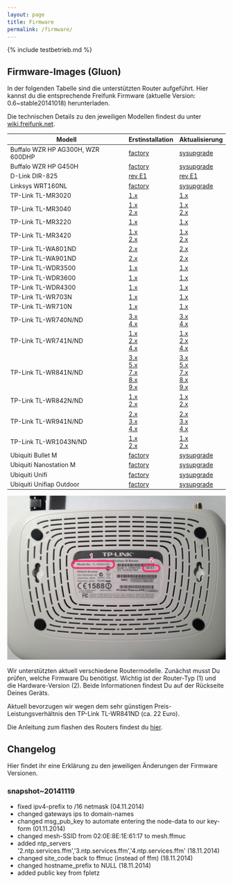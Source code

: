 ```yaml
---
layout: page
title: Firmware
permalink: /firmware/
---
```


{% include testbetrieb.md %}

## Firmware-Images (Gluon)

In der folgenden Tabelle sind die unterstützten Router aufgeführt. Hier kannst du die entsprechende Freifunk Firmware (aktuelle Version: 0.6~stable20141018) herunterladen.

Die technischen Details zu den jeweiligen Modellen findest du unter [wiki.freifunk.net][hardware].

Modell         |  Erstinstallation  |  Aktualisierung
-------------- | ------------------ | ---------------
Buffalo WZR HP AG300H, WZR 600DHP | [factory][factory-buffalo-wzr-hp-ag300h-wzr-600dhp]  |  [sysupgrade][sysupgrade-buffalo-wzr-hp-ag300h-wzr-600dhp]
Buffalo WZR HP G450H          | [factory][factory-buffalo-wzr-hp-g450h]  |  [sysupgrade][sysupgrade-buffalo-wzr-hp-g450h]  
D-Link DIR-825                | [rev E1][factory-d-link-dir-825-rev-b1]                    | [rev E1][sysupgrade-d-link-dir-825-rev-b1]
Linksys WRT160NL              |  [factory][factory-linksys-wrt160nl]                  |   [sysupgrade][sysupgrade-linksys-wrt160nl]
TP-Link TL-MR3020             |  [1.x][factory-tp-link-tl-mr3020-v1]                      |  [1.x][sysupgrade-tp-link-tl-mr3020-v1]
TP-Link TL-MR3040             |  [1.x][factory-tp-link-tl-mr3040-v1]<br>[2.x][factory-tp-link-tl-mr3040-v2]                  |  [1.x][sysupgrade-tp-link-tl-mr3040-v1]<br>[2.x][sysupgrade-tp-link-tl-mr3040-v2]
TP-Link TL-MR3220             |  [1.x][factory-tp-link-tl-mr3220-v1]                      |  [1.x][sysupgrade-tp-link-tl-mr3220-v1]
TP-Link TL-MR3420             |  [1.x][factory-tp-link-tl-mr3420-v1]<br>[2.x][factory-tp-link-tl-mr3420-v2]                 |  [1.x][sysupgrade-tp-link-tl-mr3420-v1]<br>[2.x][sysupgrade-tp-link-tl-mr3420-v2]
TP-Link TL-WA801ND            |  [2.x][factory-tp-link-tl-wa801n-nd-v2]   | [2.x][sysupgrade-tp-link-tl-wa801n-nd-v2]
TP-Link TL-WA901ND            |  [2.x][factory-tp-link-tl-wa901n-nd-v2]                      |  [2.x][sysupgrade-tp-link-tl-wa901n-nd-v2]
TP-Link TL-WDR3500            |  [1.x][factory-tp-link-tl-wdr3500-v1]                      |  [1.x][sysupgrade-tp-link-tl-wdr3500-v1]
TP-Link TL-WDR3600            |  [1.x][factory-tp-link-tl-wdr3600-v1]                      |  [1.x][sysupgrade-tp-link-tl-wdr3600-v1]
TP-Link TL-WDR4300            |  [1.x][factory-tp-link-tl-wdr4300-v1]                      |  [1.x][sysupgrade-tp-link-tl-wdr4300-v1]
TP-Link TL-WR703N          |  [1.x][factory-tp-link-tl-wr703n-v1]    | [1.x][sysupgrade-tp-link-tl-wr703n-v1]
TP-Link TL-WR710N          |  [1.x][factory-tp-link-tl-wr710n-v1]    | [1.x][sysupgrade-tp-link-tl-wr710n-v1]
TP-Link TL-WR740N/ND          |  [3.x][factory-tp-link-tl-wr740n-nd-v3]<br>[4.x][factory-tp-link-tl-wr740n-nd-v4]            |  [3.x][sysupgrade-tp-link-tl-wr740n-nd-v3]<br>[4.x][sysupgrade-tp-link-tl-wr740n-nd-v4]
TP-Link TL-WR741N/ND          |  [1.x][factory-tp-link-tl-wr741n-nd-v1]<br>[2.x][factory-tp-link-tl-wr741n-nd-v2]<br>[4.x][factory-tp-link-tl-wr741n-nd-v4]            |  [1.x][sysupgrade-tp-link-tl-wr741n-nd-v1]<br>[2.x][sysupgrade-tp-link-tl-wr741n-nd-v2]<br>[4.x][sysupgrade-tp-link-tl-wr741n-nd-v4]
TP-Link TL-WR841N/ND          |  [3.x][factory-tp-link-tl-wr841n-nd-v3]<br>[5.x][factory-tp-link-tl-wr841n-nd-v5]<br>[7.x][factory-tp-link-tl-wr841n-nd-v7]<br>[8.x][factory-tp-link-tl-wr841n-nd-v8]<br>[9.x][factory-tp-link-tl-wr841n-nd-v9]  |  [3.x][sysupgrade-tp-link-tl-wr841n-nd-v3]<br>[5.x][sysupgrade-tp-link-tl-wr841n-nd-v5]<br>[7.x][sysupgrade-tp-link-tl-wr841n-nd-v7]<br>[8.x][sysupgrade-tp-link-tl-wr841n-nd-v8]<br>[9.x][sysupgrade-tp-link-tl-wr841n-nd-v9]
TP-Link TL-WR842N/ND          |  [1.x][factory-tp-link-tl-wr842n-nd-v1]<br>[2.x][factory-tp-link-tl-wr842n-nd-v2]                 |  [1.x][sysupgrade-tp-link-tl-wr842n-nd-v1]<br>[2.x][sysupgrade-tp-link-tl-wr842n-nd-v2]
TP-Link TL-WR941N/ND          |  [2.x][factory-tp-link-tl-wr941n-nd-v2]<br>[3.x][factory-tp-link-tl-wr941n-nd-v3]<br>[4.x][factory-tp-link-tl-wr941n-nd-v4]            |  [2.x][sysupgrade-tp-link-tl-wr941n-nd-v2]<br>[3.x][sysupgrade-tp-link-tl-wr941n-nd-v3]<br>[4.x][sysupgrade-tp-link-tl-wr941n-nd-v4]
TP-Link TL-WR1043N/ND         |  [1.x][factory-tp-link-tl-wr1043n-nd-v1]<br>[2.x][factory-tp-link-tl-wr1043n-nd-v2]  |  [1.x][sysupgrade-tp-link-tl-wr1043n-nd-v1]<br>[2.x][sysupgrade-tp-link-tl-wr1043n-nd-v2]
Ubiquiti Bullet M |  [factory][factory-ubiquiti-bullet-m]  |  [sysupgrade][sysupgrade-ubiquiti-bullet-m]
Ubiquiti Nanostation M  |  [factory][factory-ubiquiti-nanostation-m]  |  [sysupgrade][sysupgrade-ubiquiti-nanostation-m]
Ubiquiti Unifi  |  [factory][factory-ubiquiti-unifi]  |  [sysupgrade][sysupgrade-ubiquiti-unifi]
Ubiquiti Unifiap Outdoor                           |  [factory][factory-ubiquiti-unifiap-outdoor]  |  [sysupgrade][sysupgrade-ubiquiti-unifiap-outdoor]

![Modell und Version](/assets/router-flashen/guide-14.jpg)

Wir unterstützten aktuell verschiedene Routermodelle. Zunächst musst Du prüfen, welche Firmware Du benötigst. Wichtig ist der Router-Typ (1) und die Hardware-Version (2). Beide Informationen findest Du auf der Rückseite Deines Geräts.

Aktuell bevorzugen wir wegen dem sehr günstigen Preis-Leistungsverhältnis den TP-Link TL-WR841ND (ca. 22 Euro).

Die Anleitung zum flashen des Routers findest du [hier][router-flashen].

## Changelog

Hier findet ihr eine Erklärung zu den jeweiligen Änderungen der Firmware Versionen.

### snapshot~20141119

* fixed ipv4-prefix to /16 netmask (04.11.2014)
* changed gateways ips to domain-names
* changed msg_pub_key to automate entering the node-data to our key-form (01.11.2014)
* changed mesh-SSID from 02:0E:8E:1E:61:17 to mesh.ffmuc
* added ntp_servers '2.ntp.services.ffm','3.ntp.services.ffm','4.ntp.services.ffm' (18.11.2014)
* changed site_code back to ffmuc (instead of ffm) (18.11.2014)
* changed hostname_prefix to NULL (18.11.2014)
* added public key from fpletz

[hardware]: http://wiki.freifunk.net/Kategorie:Hardware
[router-flashen]: /router-flashen/

[factory-buffalo-wzr-hp-ag300h-wzr-600dhp]: http://37.120.168.150/firmware/stable/factory/gluon-ffmuc-snapshot~20141119-buffalo-wzr-hp-ag300h-wzr-600dhp.bin
[sysupgrade-buffalo-wzr-hp-ag300h-wzr-600dhp]: http://37.120.168.150/firmware/stable/sysupgrade/gluon-ffmuc-snapshot~20141119-buffalo-wzr-hp-ag300h-wzr-600dhp-sysupgrade.bin

[factory-buffalo-wzr-hp-g450h]: http://37.120.168.150/firmware/stable/factory/gluon-ffmuc-snapshot~20141119-buffalo-wzr-hp-g450h.bin
[sysupgrade-buffalo-wzr-hp-g450h]: http://37.120.168.150/firmware/stable/sysupgrade/gluon-ffmuc-snapshot~20141119-buffalo-wzr-hp-g450h-sysupgrade.bin

[factory-d-link-dir-825-rev-b1]: http://37.120.168.150/firmware/stable/factory/gluon-ffmuc-snapshot~20141119-d-link-dir-825-rev-b1.bin
[sysupgrade-d-link-dir-825-rev-b1]: http://37.120.168.150/firmware/stable/sysupgrade/gluon-ffmuc-snapshot~20141119-d-link-dir-825-rev-b1-sysupgrade.bin

[factory-linksys-wrt160nl]: http://37.120.168.150/firmware/stable/factory/gluon-ffmuc-snapshot~20141119-linksys-wrt160nl.bin
[sysupgrade-linksys-wrt160nl]: http://37.120.168.150/firmware/stable/sysupgrade/gluon-ffmuc-snapshot~20141119-linksys-wrt160nl-sysupgrade.bin

[factory-tp-link-tl-mr3020-v1]: http://37.120.168.150/firmware/stable/factory/gluon-ffmuc-snapshot~20141119-tp-link-tl-mr3020-v1.bin
[sysupgrade-tp-link-tl-mr3020-v1]: http://37.120.168.150/firmware/stable/sysupgrade/gluon-ffmuc-snapshot~20141119-tp-link-tl-mr3020-v1-sysupgrade.bin

[factory-tp-link-tl-mr3040-v1]: http://37.120.168.150/firmware/stable/factory/gluon-ffmuc-snapshot~20141119-tp-link-tl-mr3040-v1.bin
[sysupgrade-tp-link-tl-mr3040-v1]: http://37.120.168.150/firmware/stable/sysupgrade/gluon-ffmuc-snapshot~20141119-tp-link-tl-mr3040-v1-sysupgrade.bin
[factory-tp-link-tl-mr3040-v2]: http://37.120.168.150/firmware/stable/factory/gluon-ffmuc-snapshot~20141119-tp-link-tl-mr3040-v2.bin
[sysupgrade-tp-link-tl-mr3040-v2]: http://37.120.168.150/firmware/stable/sysupgrade/gluon-ffmuc-snapshot~20141119-tp-link-tl-mr3040-v2-sysupgrade.bin

[factory-tp-link-tl-mr3220-v1]: http://37.120.168.150/firmware/stable/factory/gluon-ffmuc-snapshot~20141119-tp-link-tl-mr3220-v1.bin
[sysupgrade-tp-link-tl-mr3220-v1]: http://37.120.168.150/firmware/stable/sysupgrade/gluon-ffmuc-snapshot~20141119-tp-link-tl-mr3220-v1-sysupgrade.bin

[factory-tp-link-tl-mr3420-v1]: http://37.120.168.150/firmware/stable/factory/gluon-ffmuc-snapshot~20141119-tp-link-tl-mr3420-v1.bin
[sysupgrade-tp-link-tl-mr3420-v1]: http://37.120.168.150/firmware/stable/sysupgrade/gluon-ffmuc-snapshot~20141119-tp-link-tl-mr3420-v1-sysupgrade.bin
[factory-tp-link-tl-mr3420-v2]: http://37.120.168.150/firmware/stable/factory/gluon-ffmuc-snapshot~20141119-tp-link-tl-mr3420-v2.bin
[sysupgrade-tp-link-tl-mr3420-v2]: http://37.120.168.150/firmware/stable/sysupgrade/gluon-ffmuc-snapshot~20141119-tp-link-tl-mr3420-v2-sysupgrade.bin

[factory-tp-link-tl-wa801n-nd-v2]: http://37.120.168.150/firmware/stable/factory/gluon-ffmuc-snapshot~20141119-tp-link-tl-wa801n-nd-v2.bin
[sysupgrade-tp-link-tl-wa801n-nd-v2]: http://37.120.168.150/firmware/stable/sysupgrade/gluon-ffmuc-snapshot~20141119-tp-link-tl-wa801n-nd-v2-sysupgrade.bin

[factory-tp-link-tl-wa901n-nd-v2]: http://37.120.168.150/firmware/stable/factory/gluon-ffmuc-snapshot~20141119-tp-link-tl-wa901n-nd-v2.bin
[sysupgrade-tp-link-tl-wa901n-nd-v2]: http://37.120.168.150/firmware/stable/sysupgrade/gluon-ffmuc-snapshot~20141119-tp-link-tl-wa901n-nd-v2-sysupgrade.bin

[factory-tp-link-tl-wdr3500-v1]: http://37.120.168.150/firmware/stable/factory/gluon-ffmuc-snapshot~20141119-tp-link-tl-wdr3500-v1.bin
[sysupgrade-tp-link-tl-wdr3500-v1]: http://37.120.168.150/firmware/stable/sysupgrade/gluon-ffmuc-snapshot~20141119-tp-link-tl-wdr3500-v1-sysupgrade.bin

[factory-tp-link-tl-wdr3600-v1]: http://37.120.168.150/firmware/stable/factory/gluon-ffmuc-snapshot~20141119-tp-link-tl-wdr3600-v1.bin
[sysupgrade-tp-link-tl-wdr3600-v1]: http://37.120.168.150/firmware/stable/sysupgrade/gluon-ffmuc-snapshot~20141119-tp-link-tl-wdr3600-v1-sysupgrade.bin

[factory-tp-link-tl-wdr4300-v1]: http://37.120.168.150/firmware/stable/factory/gluon-ffmuc-snapshot~20141119-tp-link-tl-wdr4300-v1.bin
[sysupgrade-tp-link-tl-wdr4300-v1]: http://37.120.168.150/firmware/stable/sysupgrade/gluon-ffmuc-snapshot~20141119-tp-link-tl-wdr4300-v1-sysupgrade.bin

[factory-tp-link-tl-wr703n-v1]: http://37.120.168.150/firmware/stable/factory/gluon-ffmuc-snapshot~20141119-tp-link-tl-wr703n-v1.bin
[sysupgrade-tp-link-tl-wr703n-v1]: http://37.120.168.150/firmware/stable/sysupgrade/gluon-ffmuc-snapshot~20141119-tp-link-tl-wr703n-v1-sysupgrade.bin

[factory-tp-link-tl-wr710n-v1]: http://37.120.168.150/firmware/stable/factory/gluon-ffmuc-snapshot~20141119-tp-link-tl-wr710n-v1.bin
[sysupgrade-tp-link-tl-wr710n-v1]: http://37.120.168.150/firmware/stable/sysupgrade/gluon-ffmuc-snapshot~20141119-tp-link-tl-wr710n-v1-sysupgrade.bin

[factory-tp-link-tl-wr740n-nd-v1]: http://37.120.168.150/firmware/stable/factory/gluon-ffmuc-snapshot~20141119-tp-link-tl-wr740n-nd-v1.bin
[sysupgrade-tp-link-tl-wr740n-nd-v1]: http://37.120.168.150/firmware/stable/sysupgrade/gluon-ffmuc-snapshot~20141119-tp-link-tl-wr740n-nd-v1-sysupgrade.bin
[factory-tp-link-tl-wr740n-nd-v3]: http://37.120.168.150/firmware/stable/factory/gluon-ffmuc-snapshot~20141119-tp-link-tl-wr740n-nd-v3.bin
[sysupgrade-tp-link-tl-wr740n-nd-v3]: http://37.120.168.150/firmware/stable/sysupgrade/gluon-ffmuc-snapshot~20141119-tp-link-tl-wr740n-nd-v3-sysupgrade.bin
[factory-tp-link-tl-wr740n-nd-v4]: http://37.120.168.150/firmware/stable/factory/gluon-ffmuc-snapshot~20141119-tp-link-tl-wr740n-nd-v4.bin
[sysupgrade-tp-link-tl-wr740n-nd-v4]: http://37.120.168.150/firmware/stable/sysupgrade/gluon-ffmuc-snapshot~20141119-tp-link-tl-wr740n-nd-v4-sysupgrade.bin

[factory-tp-link-tl-wr741n-nd-v1]: http://37.120.168.150/firmware/stable/factory/gluon-ffmuc-snapshot~20141119-tp-link-tl-wr741n-nd-v1.bin
[sysupgrade-tp-link-tl-wr741n-nd-v1]: http://37.120.168.150/firmware/stable/sysupgrade/gluon-ffmuc-snapshot~20141119-tp-link-tl-wr741n-nd-v1-sysupgrade.bin
[factory-tp-link-tl-wr741n-nd-v2]: http://37.120.168.150/firmware/stable/factory/gluon-ffmuc-snapshot~20141119-tp-link-tl-wr741n-nd-v2.bin
[sysupgrade-tp-link-tl-wr741n-nd-v2]: http://37.120.168.150/firmware/stable/sysupgrade/gluon-ffmuc-snapshot~20141119-tp-link-tl-wr741n-nd-v2-sysupgrade.bin
[factory-tp-link-tl-wr741n-nd-v4]: http://37.120.168.150/firmware/stable/factory/gluon-ffmuc-snapshot~20141119-tp-link-tl-wr741n-nd-v4.bin
[sysupgrade-tp-link-tl-wr741n-nd-v4]: http://37.120.168.150/firmware/stable/sysupgrade/gluon-ffmuc-snapshot~20141119-tp-link-tl-wr741n-nd-v4-sysupgrade.bin

[factory-tp-link-tl-wr841n-nd-v3]: http://37.120.168.150/firmware/stable/factory/gluon-ffmuc-snapshot~20141119-tp-link-tl-wr841n-nd-v3.bin
[sysupgrade-tp-link-tl-wr841n-nd-v3]: http://37.120.168.150/firmware/stable/sysupgrade/gluon-ffmuc-snapshot~20141119-tp-link-tl-wr841n-nd-v3-sysupgrade.bin
[factory-tp-link-tl-wr841n-nd-v5]: http://37.120.168.150/firmware/stable/factory/gluon-ffmuc-snapshot~20141119-tp-link-tl-wr841n-nd-v5.bin
[sysupgrade-tp-link-tl-wr841n-nd-v5]: http://37.120.168.150/firmware/stable/sysupgrade/gluon-ffmuc-snapshot~20141119-tp-link-tl-wr841n-nd-v5-sysupgrade.bin
[factory-tp-link-tl-wr841n-nd-v7]: http://37.120.168.150/firmware/stable/factory/gluon-ffmuc-snapshot~20141119-tp-link-tl-wr841n-nd-v7.bin
[sysupgrade-tp-link-tl-wr841n-nd-v7]: http://37.120.168.150/firmware/stable/sysupgrade/gluon-ffmuc-snapshot~20141119-tp-link-tl-wr841n-nd-v7-sysupgrade.bin
[factory-tp-link-tl-wr841n-nd-v8]: http://37.120.168.150/firmware/stable/factory/gluon-ffmuc-snapshot~20141119-tp-link-tl-wr841n-nd-v8.bin
[sysupgrade-tp-link-tl-wr841n-nd-v8]: http://37.120.168.150/firmware/stable/sysupgrade/gluon-ffmuc-snapshot~20141119-tp-link-tl-wr841n-nd-v8-sysupgrade.bin
[factory-tp-link-tl-wr841n-nd-v9]: http://37.120.168.150/firmware/stable/factory/gluon-ffmuc-snapshot~20141119-tp-link-tl-wr841n-nd-v9.bin
[sysupgrade-tp-link-tl-wr841n-nd-v9]: http://37.120.168.150/firmware/stable/sysupgrade/gluon-ffmuc-snapshot~20141119-tp-link-tl-wr841n-nd-v9-sysupgrade.bin

[factory-tp-link-tl-wr842n-nd-v1]: http://37.120.168.150/firmware/stable/factory/gluon-ffmuc-snapshot~20141119-tp-link-tl-wr842n-nd-v1.bin
[sysupgrade-tp-link-tl-wr842n-nd-v1]: http://37.120.168.150/firmware/stable/sysupgrade/gluon-ffmuc-snapshot~20141119-tp-link-tl-wr842n-nd-v1-sysupgrade.bin
[factory-tp-link-tl-wr842n-nd-v2]: http://37.120.168.150/firmware/stable/factory/gluon-ffmuc-snapshot~20141119-tp-link-tl-wr842n-nd-v2.bin
[sysupgrade-tp-link-tl-wr842n-nd-v2]: http://37.120.168.150/firmware/stable/sysupgrade/gluon-ffmuc-snapshot~20141119-tp-link-tl-wr842n-nd-v2-sysupgrade.bin

[factory-tp-link-tl-wr941n-nd-v2]: http://37.120.168.150/firmware/stable/factory/gluon-ffmuc-snapshot~20141119-tp-link-tl-wr941n-nd-v2.bin
[sysupgrade-tp-link-tl-wr941n-nd-v2]: http://37.120.168.150/firmware/stable/sysupgrade/gluon-ffmuc-snapshot~20141119-tp-link-tl-wr941n-nd-v2-sysupgrade.bin
[factory-tp-link-tl-wr941n-nd-v3]: http://37.120.168.150/firmware/stable/factory/gluon-ffmuc-snapshot~20141119-tp-link-tl-wr941n-nd-v3.bin
[sysupgrade-tp-link-tl-wr941n-nd-v3]: http://37.120.168.150/firmware/stable/sysupgrade/gluon-ffmuc-snapshot~20141119-tp-link-tl-wr941n-nd-v3-sysupgrade.bin
[factory-tp-link-tl-wr941n-nd-v4]: http://37.120.168.150/firmware/stable/factory/gluon-ffmuc-snapshot~20141119-tp-link-tl-wr941n-nd-v4.bin
[sysupgrade-tp-link-tl-wr941n-nd-v4]: http://37.120.168.150/firmware/stable/sysupgrade/gluon-ffmuc-snapshot~20141119-tp-link-tl-wr941n-nd-v4-sysupgrade.bin

[factory-tp-link-tl-wr1043n-nd-v1]: http://37.120.168.150/firmware/stable/factory/gluon-ffmuc-snapshot~20141119-tp-link-tl-wr1043n-nd-v1.bin
[sysupgrade-tp-link-tl-wr1043n-nd-v1]: http://37.120.168.150/firmware/stable/sysupgrade/gluon-ffmuc-snapshot~20141119-tp-link-tl-wr1043n-nd-v1-sysupgrade.bin
[factory-tp-link-tl-wr1043n-nd-v2]: http://37.120.168.150/firmware/stable/factory/gluon-ffmuc-snapshot~20141119-tp-link-tl-wr1043n-nd-v2.bin
[sysupgrade-tp-link-tl-wr1043n-nd-v2]: http://37.120.168.150/firmware/stable/sysupgrade/gluon-ffmuc-snapshot~20141119-tp-link-tl-wr1043n-nd-v2-sysupgrade.bin

[factory-ubiquiti-bullet-m]: http://37.120.168.150/firmware/stable/factory/gluon-ffmuc-snapshot~20141119-ubiquiti-bullet-m.bin
[sysupgrade-ubiquiti-bullet-m]: http://37.120.168.150/firmware/stable/sysupgrade/gluon-ffmuc-snapshot~20141119-ubiquiti-bullet-m-sysupgrade.bin

[factory-ubiquiti-nanostation-m]: http://37.120.168.150/firmware/stable/factory/gluon-ffmuc-snapshot~20141119-ubiquiti-nanostation-m.bin
[sysupgrade-ubiquiti-nanostation-m]: http://37.120.168.150/firmware/stable/sysupgrade/gluon-ffmuc-snapshot~20141119-ubiquiti-nanostation-m-sysupgrade.bin

[factory-ubiquiti-unifi]: http://37.120.168.150/firmware/stable/factory/gluon-ffmuc-snapshot~20141119-ubiquiti-unifi.bin
[sysupgrade-ubiquiti-unifi]: http://37.120.168.150/firmware/stable/sysupgrade/gluon-ffmuc-snapshot~20141119-ubiquiti-unifi-sysupgrade.bin

[factory-ubiquiti-unifiap-outdoor]: http://37.120.168.150/firmware/stable/factory/gluon-ffmuc-snapshot~20141119-ubiquiti-unifiap-outdoor.bin
[sysupgrade-ubiquiti-unifiap-outdoor]: http://37.120.168.150/firmware/stable/sysupgrade/gluon-ffmuc-snapshot~20141119-ubiquiti-unifiap-outdoor-sysupgrade.bin
